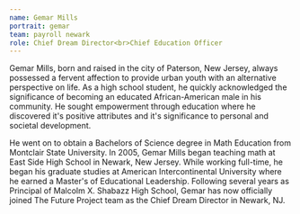```yaml
---
name: Gemar Mills
portrait: gemar
team: payroll newark
role: Chief Dream Director<br>Chief Education Officer
---
```


Gemar Mills, born and raised in the city of Paterson, New Jersey, always possessed a fervent affection to provide urban youth with an alternative perspective on life. As a high school student, he quickly acknowledged the significance of becoming an educated African-American male in his community. He sought empowerment through education where he discovered it's positive attributes and it's significance to personal and societal development.

He went on to obtain a Bachelors of Science degree in Math Education from Montclair State University. In 2005, Gemar Mills began teaching math at East Side High School in Newark, New Jersey. While working full-time, he began his graduate studies at American Intercontinental University where he earned a Master's of Educational Leadership. Following several years as Principal of Malcolm X. Shabazz High School, Gemar has now officially joined The Future Project team as the Chief Dream Director in Newark, NJ.
